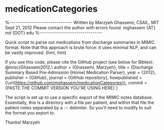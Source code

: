 medicationCategories
====================

%--------------------------------
Written by Marzyeh Ghassemi, CSAIL, MIT 
Sept 21, 2012
Please contact the author with errors found. 
mghassem {AT} mit {DOT} edu
%--------------------------------

Quick script to parse out medications from discharge summaries in MIMIC format. Note that this approach is brute force: it uses minimal NLP, and can be vastly improved. (hint, hint)

If you use this code, please cite the GitHub project (see below for Bibtex):
@misc{Ghassemi2012,\\
  author = {Ghassemi, Marzyeh},
  title = {Discharge Summary Based Pre-Admission (Home) Medication Parser},
  year = {2012},
  publisher = {GitHub},
  journal = {GitHub repository},
  howpublished = {\url{https://github.com/mghassem/medicationCategories}},
  commit = {PASTE THE COMMIT VERSION YOU'RE USING HERE}
}

The script is set up to use a specific export of the MIMIC notes database. Essentially, this is a directory with a file per patient, and within that file the patient notes separated by a _*:-:*_ delimiter. So you'll need to modify to suit the format you export to. 

Thanks!
Marzyeh
